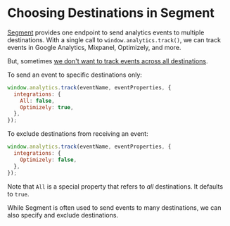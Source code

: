 # Choosing Destinations in Segment

[Segment](https://segment.com/) provides one endpoint to send analytics events to multiple destinations. With a single call to `window.analytics.track()`, we can track events in Google Analytics, Mixpanel, Optimizely, and more.

But, sometimes [we don't want to track events across all destinations](https://segment.com/docs/connections/sources/catalog/libraries/website/javascript/#managing-data-flow-with-the-integrations-object).

To send an event to specific destinations only:

```js
window.analytics.track(eventName, eventProperties, {
  integrations: {
    All: false,
    Optimizely: true,
  },
});
```

To exclude destinations from receiving an event:

```js
window.analytics.track(eventName, eventProperties, {
  integrations: {
    Optimizely: false,
  },
});
```

Note that `All` is a special property that refers to _all_ destinations. It defaults to `true`.

While Segment is often used to send events to many destinations, we can also specify and exclude destinations.
